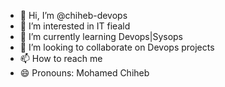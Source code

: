 - 👋 Hi, I’m @chiheb-devops
- 👀 I’m interested in IT fieald
- 🌱 I’m currently learning Devops|Sysops
- 💞️ I’m looking to collaborate on Devops projects
- 📫 How to reach me 
- 😄 Pronouns: Mohamed Chiheb

<!---
chiheb-devops/chiheb-devops is a ✨ special ✨ repository because its `README.md` (this file) appears on your GitHub profile.
You can click the Preview link to take a look at your changes.
--->
